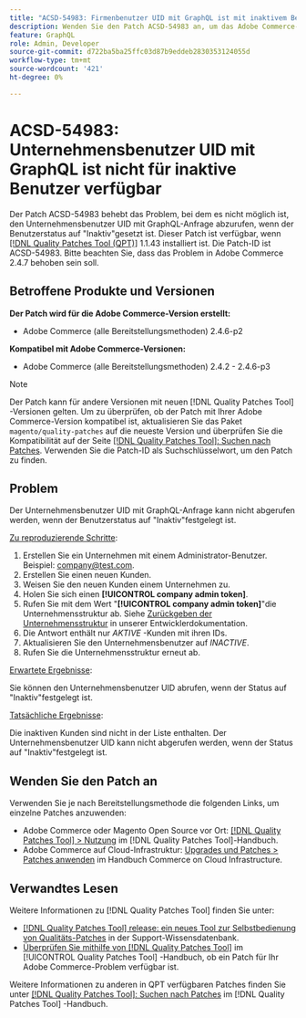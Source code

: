```yaml
---
title: "ACSD-54983: Firmenbenutzer UID mit GraphQL ist mit inaktivem Benutzer nicht verfügbar"
description: Wenden Sie den Patch ACSD-54983 an, um das Adobe Commerce-Problem zu beheben, bei dem es nicht möglich ist, den Unternehmensbenutzer UID mit GraphQL-Anfrage abzurufen, wenn der Benutzerstatus auf "Inaktiv"festgelegt ist.
feature: GraphQL
role: Admin, Developer
source-git-commit: d722ba5ba25ffc03d87b9eddeb2830353124055d
workflow-type: tm+mt
source-wordcount: '421'
ht-degree: 0%

---
```


# ACSD-54983: Unternehmensbenutzer UID mit GraphQL ist nicht für inaktive Benutzer verfügbar

Der Patch ACSD-54983 behebt das Problem, bei dem es nicht möglich ist, den Unternehmensbenutzer UID mit GraphQL-Anfrage abzurufen, wenn der Benutzerstatus auf &quot;Inaktiv&quot;gesetzt ist. Dieser Patch ist verfügbar, wenn [[!DNL Quality Patches Tool (QPT)]](https://experienceleague.adobe.com/en/docs/commerce-knowledge-base/kb/announcements/commerce-announcements/magento-quality-patches-released-new-tool-to-self-serve-quality-patches) 1.1.43 installiert ist. Die Patch-ID ist ACSD-54983. Bitte beachten Sie, dass das Problem in Adobe Commerce 2.4.7 behoben sein soll.

## Betroffene Produkte und Versionen

**Der Patch wird für die Adobe Commerce-Version erstellt:**

* Adobe Commerce (alle Bereitstellungsmethoden) 2.4.6-p2

**Kompatibel mit Adobe Commerce-Versionen:**

* Adobe Commerce (alle Bereitstellungsmethoden) 2.4.2 - 2.4.6-p3

>[!NOTE]
>
>Der Patch kann für andere Versionen mit neuen [!DNL Quality Patches Tool] -Versionen gelten. Um zu überprüfen, ob der Patch mit Ihrer Adobe Commerce-Version kompatibel ist, aktualisieren Sie das Paket `magento/quality-patches` auf die neueste Version und überprüfen Sie die Kompatibilität auf der Seite [[!DNL Quality Patches Tool]: Suchen nach Patches](https://experienceleague.adobe.com/tools/commerce-quality-patches/index.html). Verwenden Sie die Patch-ID als Suchschlüsselwort, um den Patch zu finden.

## Problem

Der Unternehmensbenutzer UID mit GraphQL-Anfrage kann nicht abgerufen werden, wenn der Benutzerstatus auf &quot;Inaktiv&quot;festgelegt ist.

<u>Zu reproduzierende Schritte</u>:

1. Erstellen Sie ein Unternehmen mit einem Administrator-Benutzer. Beispiel: company@test.com.
1. Erstellen Sie einen neuen Kunden.
1. Weisen Sie den neuen Kunden einem Unternehmen zu.
1. Holen Sie sich einen **[!UICONTROL company admin token]**.
1. Rufen Sie mit dem Wert &quot;**[!UICONTROL company admin token]**&quot;die Unternehmensstruktur ab. Siehe [Zurückgeben der Unternehmensstruktur](https://developer.adobe.com/commerce/webapi/graphql/schema/b2b/company/queries/company/#return-the-company-structure) in unserer Entwicklerdokumentation.
1. Die Antwort enthält nur *AKTIVE* -Kunden mit ihren IDs.
1. Aktualisieren Sie den Unternehmensbenutzer auf *INACTIVE*.
1. Rufen Sie die Unternehmensstruktur erneut ab.

<u>Erwartete Ergebnisse</u>:

Sie können den Unternehmensbenutzer UID abrufen, wenn der Status auf &quot;Inaktiv&quot;festgelegt ist.

<u>Tatsächliche Ergebnisse</u>:

Die inaktiven Kunden sind nicht in der Liste enthalten. Der Unternehmensbenutzer UID kann nicht abgerufen werden, wenn der Status auf &quot;Inaktiv&quot;festgelegt ist.

## Wenden Sie den Patch an

Verwenden Sie je nach Bereitstellungsmethode die folgenden Links, um einzelne Patches anzuwenden:

* Adobe Commerce oder Magento Open Source vor Ort: [[!DNL Quality Patches Tool] > Nutzung](https://experienceleague.adobe.com/docs/commerce-operations/tools/quality-patches-tool/usage.html) im [!DNL Quality Patches Tool]-Handbuch.
* Adobe Commerce auf Cloud-Infrastruktur: [Upgrades und Patches > Patches anwenden](https://experienceleague.adobe.com/docs/commerce-cloud-service/user-guide/develop/upgrade/apply-patches.html) im Handbuch Commerce on Cloud Infrastructure.

## Verwandtes Lesen

Weitere Informationen zu [!DNL Quality Patches Tool] finden Sie unter:

* [[!DNL Quality Patches Tool] release: ein neues Tool zur Selbstbedienung von Qualitäts-Patches](https://experienceleague.adobe.com/en/docs/commerce-knowledge-base/kb/announcements/commerce-announcements/magento-quality-patches-released-new-tool-to-self-serve-quality-patches) in der Support-Wissensdatenbank.
* [Überprüfen Sie mithilfe von  [!DNL Quality Patches Tool]](/help/tools/quality-patches-tool/patches-available-in-qpt/check-patch-for-magento-issue-with-magento-quality-patches.md) im [!UICONTROL Quality Patches Tool] -Handbuch, ob ein Patch für Ihr Adobe Commerce-Problem verfügbar ist.


Weitere Informationen zu anderen in QPT verfügbaren Patches finden Sie unter [[!DNL Quality Patches Tool]: Suchen nach Patches](https://experienceleague.adobe.com/tools/commerce-quality-patches/index.html) im [!DNL Quality Patches Tool] -Handbuch.
